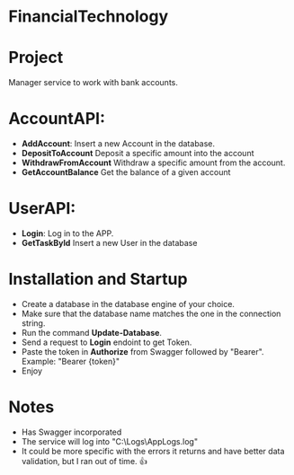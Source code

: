 # FinancialTechnology
# Project

Manager service to work with bank accounts.

# AccountAPI:
  * **AddAccount**: Insert a new Account in the database.
  * **DepositToAccount** Deposit a specific amount into the account 
  * **WithdrawFromAccount** Withdraw a specific amount from the account.
  * **GetAccountBalance** Get the balance of a given account

 # UserAPI:
  * **Login**: Log in to the APP.
  * **GetTaskById** Insert a new User in the database
  
# Installation and Startup
  * Create a database in the database engine of your choice.
  * Make sure that the database name matches the one in the connection string.
  * Run the command **Update-Database**.
  * Send a request to **Login** endoint to get Token.
  * Paste the token in **Authorize** from Swagger followed by "Bearer". Example: "Bearer {token}"
  * Enjoy

# Notes
  * Has Swagger incorporated
  * The service will log into "C:\Logs\AppLogs.log"
  * It could be more specific with the errors it returns and have better data validation, but I ran out of time. 👍
